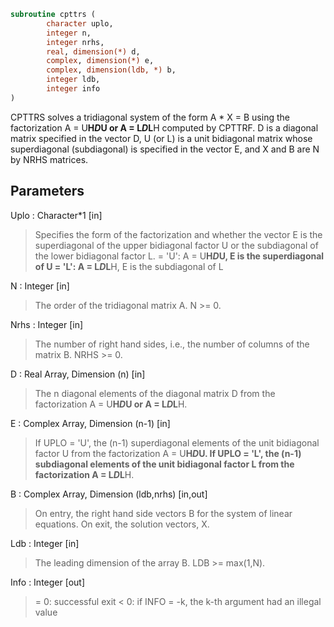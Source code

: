 ```fortran
subroutine cpttrs (
		character uplo,
		integer n,
		integer nrhs,
		real, dimension(*) d,
		complex, dimension(*) e,
		complex, dimension(ldb, *) b,
		integer ldb,
		integer info
)
```

 CPTTRS solves a tridiagonal system of the form
    A * X = B
 using the factorization A = U**H*D*U or A = L*D*L**H computed by CPTTRF.
 D is a diagonal matrix specified in the vector D, U (or L) is a unit
 bidiagonal matrix whose superdiagonal (subdiagonal) is specified in
 the vector E, and X and B are N by NRHS matrices.

## Parameters
Uplo : Character*1 [in]
> Specifies the form of the factorization and whether the
> vector E is the superdiagonal of the upper bidiagonal factor
> U or the subdiagonal of the lower bidiagonal factor L.
> = 'U':  A = U**H*D*U, E is the superdiagonal of U
> = 'L':  A = L*D*L**H, E is the subdiagonal of L

N : Integer [in]
> The order of the tridiagonal matrix A.  N >= 0.

Nrhs : Integer [in]
> The number of right hand sides, i.e., the number of columns
> of the matrix B.  NRHS >= 0.

D : Real Array, Dimension (n) [in]
> The n diagonal elements of the diagonal matrix D from the
> factorization A = U**H*D*U or A = L*D*L**H.

E : Complex Array, Dimension (n-1) [in]
> If UPLO = 'U', the (n-1) superdiagonal elements of the unit
> bidiagonal factor U from the factorization A = U**H*D*U.
> If UPLO = 'L', the (n-1) subdiagonal elements of the unit
> bidiagonal factor L from the factorization A = L*D*L**H.

B : Complex Array, Dimension (ldb,nrhs) [in,out]
> On entry, the right hand side vectors B for the system of
> linear equations.
> On exit, the solution vectors, X.

Ldb : Integer [in]
> The leading dimension of the array B.  LDB >= max(1,N).

Info : Integer [out]
> = 0: successful exit
> < 0: if INFO = -k, the k-th argument had an illegal value

